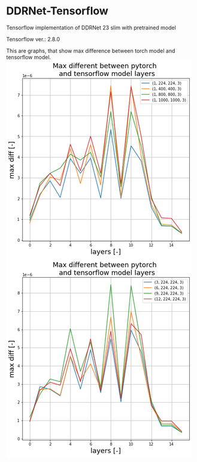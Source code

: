 # DDRNet-Tensorflow

Tensorflow implementation of DDRNet 23 slim with pretrained model

Tensorflow ver.: 2.8.0


This are graphs, that show max difference between torch model and tensorflow model. 
![Alt text](graph3.png "Optional ti2")
![Alt text](graph2.png "Optional title")